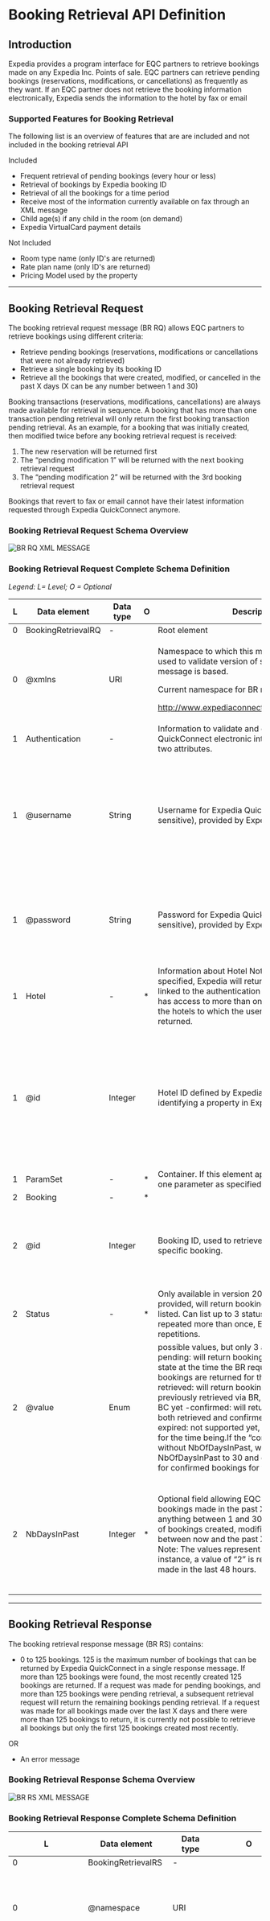 # Booking Retrieval API Definition

## Introduction

Expedia provides a program interface for EQC partners to retrieve bookings made on any Expedia Inc. Points of sale. EQC partners can retrieve pending bookings (reservations, modifications, or cancellations) as frequently as they want.
If an EQC partner does not retrieve the booking information electronically, Expedia sends the information to the hotel by fax or email

### Supported Features for Booking Retrieval

The following list is an overview of features that are are included and not included in the booking retrieval API

Included
* Frequent retrieval of pending bookings (every hour or less)
* Retrieval of bookings by Expedia booking ID
* Retrieval of all the bookings for a time period
* Receive most of the information currently available on fax through an XML message 
* Child age(s) if any child in the room (on demand)
* Expedia VirtualCard payment details

Not Included
* Room type name (only ID's are returned)
* Rate plan name (only ID's are returned)
* Pricing Model used by the property

---

## Booking Retrieval Request

The booking retrieval request message (BR RQ) allows EQC partners to retrieve bookings using different criteria:
* Retrieve pending bookings (reservations, modifications or cancellations that were not already retrieved)
* Retrieve a single booking by its booking ID
* Retrieve all the bookings that were created, modified, or cancelled in the past X days (X can be any number between 1 and 30)

Booking transactions (reservations, modifications, cancellations) are always made available for retrieval in sequence. A booking that has more than one transaction pending retrieval will only return the first booking transaction pending retrieval. As an example, for a booking that was initially created, then modified twice before any booking retrieval request is received:
1. The new reservation will be returned first
2. The “pending modification 1” will be returned with the next booking retrieval request
3. The “pending modification 2” will be returned with the 3rd booking retrieval request

Bookings that revert to fax or email cannot have their latest information requested through Expedia QuickConnect anymore.


### Booking Retrieval Request Schema Overview

![BR RQ XML MESSAGE](/images/BR-RQ-Schema-Diagram.jpg)

### Booking Retrieval Request Complete Schema Definition
_Legend: L= Level; O = Optional_

L   | Data element | Data type | O   | Description | EQC validations
--- | ------------ | --------- | --- | ----------- | ---------------
0 | BookingRetrievalRQ | - |  | Root element |  
0 | @xmlns | URI |  | <p>Namespace to which this message belongs. Also used to validate version of schema on which this message is based.</p><p>Current namespace for BR messages is</p> <p>http://www.expediaconnect.com/EQC/BR/2014/01</p> |Valid namespace, defined by at least one version of BR schema.
1 | Authentication|-||Information to validate and grant access to Expedia QuickConnect electronic interface – stored in next two attributes.
1|@username|String||Username for Expedia QuickConnect login (case sensitive), provided by Expedia.|<ul><li>Minimum length: 4 </li> <li>Maximum length: 30</li><li>Username exists - User is allowed to access Expedia QuickConnect </li></ul>
1|@password|String||Password for Expedia QuickConnect login (case sensitive), provided by Expedia.|<ul><li>Minimum length: 6</li><li>Maximum length: 30</li><li>Password fits with the username</li></ul>
1|Hotel|-|*|Information about Hotel Note that if a hotel is not specified, Expedia will return all the bookings linked to the authentication username. If this user has access to more than one hotel, bookings for all the hotels to which the user has access will be returned.|
1|@id|Integer||Hotel ID defined by Expedia and uniquely identifying a property in Expedia system.|<ul><li>Hotel ID in Expedia system is assigned to the credentials provided in Authentication node.</li><li>Positive integer of 14 digits or less.</li></ul>
1|ParamSet|-|*|Container. If this element appears, there should be one parameter as specified below.|
2|Booking|-|*||
2|@id|Integer||Booking ID, used to retrieve most recent data for a specific booking.|- Element cannot be used at the same time with the “NbDaysInPast” element. - Positive integer of 14 digits or less.
2|Status|-|*|Only available in version 2014/01. Optional. If provided, will return bookings with the statuses listed. Can list up to 3 statuses. If same status is repeated more than once, EQC will ignore the repetitions. |
2|@value|Enum|| possible values, but only 3 are supported today:: -pending: will return bookings that are in a pending state at the time the BR request came. These bookings are returned for the very first time. -retrieved: will return bookings that were already previously retrieved via BR, but not confirmed via BC yet -confirmed: will return bookings that were both retrieved and confirmed via BC already. expired: not supported yet, if used, will be ignored for the time being.If the “confirmed” status is used without NbOfDaysInPast, we will default NbOfDaysInPast to 30 and do as if the request is for confirmed bookings for the past 30 days.|- Value provided is one of the  allowed in enumeration.
2|NbDaysInPast|Integer|*|Optional field allowing EQC partner to retrieve all bookings made in the past X days (X can be anything between 1 and 30). The last occurrence of bookings created, modified or cancelled between now and the past X days is returned. Note: The values represent 24-hour blocks, so, for instance, a value of “2” is requesting all bookings made in the last 48 hours. |<ul><li>Minimum value: 1</li><li>Maximum value: 30</li><li>Element cannot be used at the same time as the @id element.</li></ul>
---
## Booking Retrieval Response

The booking retrieval response message (BR RS) contains:
* 0 to 125 bookings. 125 is the maximum number of bookings that can be returned by Expedia QuickConnect in a single response message. If more than 125 bookings were found, the most recently created 125 bookings are returned. If a request was made for pending bookings, and more than 125 bookings were pending retrieval, a subsequent retrieval request will return the remaining bookings pending retrieval. If a request was made for all bookings made over the last X days and there were more than 125 bookings to return, it is currently not possible to retrieve all bookings but only the first 125 bookings created most recently.

OR

* An error message


### Booking Retrieval Response Schema Overview

![BR RS XML MESSAGE](/images/BR-RS-Schema-Diagram.png)

### Booking Retrieval Response Complete Schema Definition
 L |Data element|Data type| O |Description
---|------------|---------|---|---------
0|BookingRetrievalRS|-||Root element
0|@namespace|URI||<p>Namespace to which this message belongs. Also used to validate version of schema on which this message is based. Current namespace for BR messages is</p><p>http://www.expediaconnect.com/EQC/BR/2014/01</p>
1|Bookings||*|<p>Container element for bookings. If this node appears alone, without any child, the request is successful but there are no bookings matching request.</p><p>If this element is present, “Error” element cannot be present.</p>
1|Error|String|*|Description of error that occurred during retrieval. Potential causes:<ul><li>schema validation (invalid XML, invalid fields according to schema or other)</li><li>invalid parameters specified by the EQC partner (username, password, booking ID)</li><li>error due to Expedia QuickConnect.</li></ul><p>Minimum length: 0. Maximum length: 1024. If this element is present, the element “Booking” cannot be present.</p>
1|@code|Integer||Code corresponding to the type of error detected.
2|Booking|-|*|Each booking occurrence represents an Expedia Inc. Point of Sale booking transaction. If more than one booking is returned, they will be sorted by creation date, from the more recent to the oldest.
2|@id|Integer||<p>Booking ID generated by Expedia. Uniquely identifies a booking. Should be used to link modifications and cancellations to initial bookings in hotel system - must be kept in hotel system.</p><p>Positive integer of 14 digits or less</p>
2|@type|Enum||Type of booking record. Possible values are: "Book" for new reservations, "Modify" for modified bookings and "Cancel" for cancelled bookings.
2|@createDateTime|DateTime||Date and time when this booking transaction was made on Expedia, including time zone information. <p>Timestamp as defined in ISO 8601 format. Will always be in the following format: YYYY-MM-DDThh:mm:ssZ  (time is UTC). </p>
2|@source|String||Booking source (Expedia Inc brand on which the booking was made), namely:<p><table><tr><td><strong>Expedia Collect Bookings</strong></td><td><strong>Hotel Collect Bookings</strong></td></tr><tr><td>Expedia</td><td>A-Expedia</td></tr><tr><td>Hotels.com</td><td>A-Hotels.com</td></tr><tr><td>Expedia Affiliate Network</td><td>A-Expedia Affiliate Network</td></tr><tr><td>Egencia</td><td>A-Egencia</td></tr><tr><td>Travelocity</td><td>A-Travelocity</td></tr><tr><td>Orbitz</td><td>A-Orbitz</td></tr><tr><td>Wotif</td><td>A-Wotif</td></tr><tr><td>Hotwire</td><td>A-Hotwire</td></tr><tr><td>CheapTickets</td><td>A-CheapTickets</td></tr><tr><td>ebookers</td><td>A-ebookers</td></tr><tr><td>MrJet</td><td>A-MrJet</td></tr><tr><td>Lastminute.au</td><td>A-Lastminute.au</td></tr><tr><td>American Express Travel</td><td>A-American Express Travel</td></tr><tr><td>Amex The Hotel Collection</td><td>A-Amex The Hotel Collection</td></tr><tr><td>Amex FINE HOTELS AND RESORTS</td><td>A-Amex FINE HOTELS AND RESORTS</td></tr></table></p><p>Values for the booking source may grow or change in the future.</p><p>It is required for the EQC partner to pass on notifications from each of these booking sources to the hotel. Note that this value is also included in notifications that expire and fall back to fax or email.</p>
 |@status|Enum|*|<p>Only available in version 2014/01.</p><p>Status of the booking transaction at the time of the retrieval request. Possible values are:<ul><li>pending: message is retrieved for the first time.</li><li>retrieved: message was already retrieved at least once but not confirmed yet</li><li>confirmed: message was already retrieved and confirmed via BC</li></ul><p>This attribute is listed as optional due to only being returned through the 2014/01 namespace, where it will always be returned. For requests made with the previous namespace, this attribute will never be returned.</p>
  |@confirmNumber|String|*|<p>Only available in version 2014/01. Partner confirmation number for this booking.</p><ul><li>For new reservations: this would only be available with reservations in the confirmed status. Until a reservation is confirmed, this attribute is not returned.</li><li>For modifications and cancellations in the pending or retrieved state, this attribute will contain the confirmation number supplied for the initial reservation message. For modification or cancellations in the confirmed state, it will contain the newest confirmation number received.</li></ul>
3|Hotel|||Information about Hotel
3|@id|Integer||Hotel ID defined by Expedia and uniquely identifying a property in Expedia system.
3|RoomStay|-||Details on the room stay including Guest Counts, Time Span of the stay, daily charge for each day of the stay and the total charge for the room stay including taxes.
3|@roomTypeID|String||<p>Room type ID defined by Expedia and mapped by hotel in its system.</p><p>Minimum length: 1</p><p>Maximum length: 50</p>
3|@ratePlanID|String||<p>Rate Plan ID defined by Expedia and mapped by the hotel in its system.</p><p>Minimum length: 1</p><p>Maximum length: 50</p>
4|StayDate|-||
4|@arrival|Date||Arrival date of the customer (check in date)
4|@departure|Date||Departure date of the customer (check out date)
4|GuestCount|-||
4|@adult|Integer||<p>Number of adults in the room</p><p>Minimum value: 0</p><p>Maximum value: 28</p>
4|@child|Integer|*|<p>Number of children in room (including infants). If no children, element does not appear in the message.</p><p>Minimum value: 0</p><p>Maximum value: 28</p>
5|Child|-|*|<p>0 to 6 occurrences of this container.</p>This element will appear to hotels specifically enabled to see it. If you are not receiving this and are interested in getting the information, please contact rollout@expedia.com
5|@age|Integer||<p>Age of each individual child sharing the room.</p><p>Minimum value: 0</p><p>Maximum value: 18</p>
4|PerDayRates|-||This element appears once per day of stay and indicates the rate for each day.
4|@currency|String||3-letter currency code assigned to property on Expedia Partner Central. Based on ISO 4217 specification.
5|PerDayRate|-||1 to 28 occurrences of this container.
5|@stayDate|Date||Date to which the room rate applies
5|@baseRate|Decimal||<p>Base rate for one day of stay, including promotional discounts if any. Expedia always return net rate for Expedia Collect bookings, even when the propertis managing LAR.</p><p>Expedia will return sell rate for Hotel Collect bookings, even when the property is managing net rate.</p><p>Minimum value: 0</p>
5|@extraPersonFees|Decimal|*|<p>Extra person fees included in the total amount, if any.</p><p>Minimum value: 0</p>
5|@hotelServiceFees|Decimal|*|<p>Hotel Service Fees / Service charges included in the total amount, if any.</p><p>Minimum value: 0</p>
5|@promoName|String|*|<p>Name of promotion applied to base rate. Promotions and their notification codes are set up by the Expedia Market Manager for the property.</p><p>If property uses Expedia Flexible Rate, the string will begin with “EFR*” when an Expedia Flexible Rate is applied to this stay date.</p><p>Promotions may also be referred to as DRRs, or Dynamic Rate Rules.</p><p>String length will not exceed 80 characters.</p>
4|Total|-||Container element
4|@amountAfterTaxes|Decimal|*|Total amount inclusive of taxes. It is the sum of daily rates for each day of stay, extra person fees if any, hotel service fees if any, promotional discounts if any and taxes if applicable. Expedia always return net rates for Expedia Collect bookings, even when properties are managing LAR.<p>Minimum value: 0</p>
4|@amountOfTaxes|Decimal|*|Amount of taxes included in the @amountAfterTaxes.<p>Minimum value: 0</p>
4|@currency|String||3-letter currency code assigned to property on Expedia Partner Central (per ISO 4217 specification)
4|PaymentCard|-|*|Applicable to booking paid by credit card. Contains details of the credit card, including card type, card number, expiration date and card holder name and address.<p>For Expedia Collect Booking, this node will contain the Expedia Virtual Card (EVC) information. </p><p>For Hotel Collect booking, this node will contain the customer credit card information. </p>
4|@cardCode|String||2-letter code for the credit card type <p><table><tr><td>VI</td><td>Visa</td></tr><tr><td>MC</td><td>MastrerCard</td></tr><tr><td>AX</td><td>American Express</td></tr><tr><td>DS</td><td>Discover Card</td></tr><tr><td>CA</td><td>MasterCard</td></tr><tr><td>JC</td><td>Japan Credit Bureau</td></tr><tr><td>DN</td><td>Diners Club</td></tr></table></p>
4|@cardNumber|String||Credit card number<p>String length 1-19</p>
4|@seriesCode|String|*|CVV/CSV code.<p>String length 1-8</p>
4|@expireDate|MMYY||Expiration date of the credit card.
5|CardHolder|-|*|Card holder name and billing address. For EVC bookings, billing address provided is Expedia US Headquarters. For HotelCollect bookings, the address provided is a fake/dummy address because Expedia does not collect customer address anymore.
5|@name|String||Cardholder name<p>String length 1-64</p>
5|@address|String||Street number and street name<p>String length 1-64</p>
5|@city|String||City name<p>String length 1-64</p>
5|@stateProv|String||State or province name<p>String length 1-64</p>
5|@country|String||2 letter country code, ISO 3166 code list.
5|@postalCode|String||Postal or zip code<p>String length 1-16</p>
3|PrimaryGuest|-||Container
4|Name|-||Container
4|@givenName|String||First Name of the main customer (guest) for this room booking.<p>String length does not exceed 60 characters</p>
4|@middleName|String|*|Middle Name of the main customer (guest) for this room booking, if any.<p>String length does not exceed 60 characters</p>
4|@surname|String||Surname (last name) of the main customer (guest) for this room booking.<p>String length does not exceed 60 characters</p>
4|Phone|-|*|Container for phone number of main customer (guest) for this booking, when included.
4|@countryCode|Integer|*|Phone number country code <p>Max size: 1,000</p>
4|@cityAreaCode|Integer|*|Phone number city area code <p>Max size: 100,000,000</p>
4|@number|String||Phone number of the guest, if available <p>Max length: 32</p>
4|@extension|Integer|*|Phone number extension <p>Max size:1,000,000</p>
4|Email|String|*|Contains customer email address. <p>This information is not included by default. Hotels that need to provide special check-in instructions to their guests should discuss enabling email address with their Market Manager.</p><p>Max length: 128 </p>
3|RewardProgram|-|*|Contains reward program code and customer account ID for the program. Customer can specify up to two programs at reservation. <p>0 to 2 occurrences of this element in the message.</p>
3|@code|Enum||Reward program code, as defined by Expedia.
3|@number|String||Customer's account no - unique ID from reward program card number <p>String length does not exceed 32 characters</p>
3|SpecialRequest|String|*|Special Request made by the customer. Can have up to 6 different special requests, and each one can be one of 6 types:<ul><li>Bedding type</li><li>Smoking/Non-smoking</li><li>Multi-room booking</li><li>Free text (guest comments entered at booking on Expedia)</li><li>Payment instructions</li><li>Value Add Promotions</li></ul><p>Types are identified by code attribute on this element.</p><p>String length does not exceed 256 characters.</p>
3|@code|Enum||Expedia-defined code associated to special request: <ul><li>(1.x) bedding preferences w/ different codes for beddings</li><li>(2) smoking/no smoking </li><li>(3) indication of multi room bookings</li><li>(4) free text</li><li>(5) payment instructions</li><li>(6) Value Add Promotions</li></ul><p>Please visit the [Special Request Codes](#SpecialRequestCodes) section for an exhaustive list of possible code. .</p>

### Booking Retrieval Response Types

A booking made on Expedia can evolve over time, as many times as needed, before the customer checks in to the hotel, or even in rare cases after the check-in date. For example, the booking could be changed to remove or add a day for the stay.
The booking can also be cancelled by the customer, or by Expedia customer support

#### New Reservation

A new booking or reservation contains all the information that the guest specifies while booking on one of Expedia points of sale. This information is at a minimum, the mandatory information in the BR RS message. On the other end, the maximum amount of information that can be found in a new reservation includes all the mandatory and optional elements, and it also includes repetitions of the elements that can be repeated (such as per day rate – up to 28 days, special requests – up to 6, reward programs – up to 2).

#### Modified Booking

A modified booking contains the latest information about the booking (whether new information, modified information or information that was on the original booking. A modified booking looks similar to a new one because it contains the same types of booking information, except that the “booking type” attribute of the “Booking” element is changed from “Book” to “Modify. 

Example of a booking element for a new booking:
```xml
<Booking id="324654" type="Book" createDateTime="2006-10-25T09:30:47Z" source="Expedia">
</Booking>
```
Example of a booking element for a new booking
```xml
<Booking id="44654" type="Modify" createDateTime="2006-10-27T11:33:19Z" source="Expedia">
</Booking>
```
#### Cancelled booking
A cancelled booking does not contain all information that can be found for a new or modified booking. It only contains the critical information required to cancel the booking in the hotel system. EQC partners should pay special attention to how they handle cancel messages.

The booking type identifies a cancelled booking:
```xml
<Booking id="4654" type="Cancel" createDateTime="2006-10-30T19:32:11Z" source="Expedia">
</Booking>
```
The booking message for cancellation contains the minimum set of mandatory information specified by the BR RS XML message but none of the optional information that may have been specified in the initial message, such as special requests, extra person fees, reward program or other. Some of the mandatory information included in the cancel message is set to 0:

Element / Attribute | Value
---|---
RoomStay@roomTypeId | 0
RoomStay@ratePlanId | 0
PerDayRate@baseRate	| 0.00
Total@amountAfterTaxes | 0.00
Total@amountOfTaxes	| 0.00
_Information set to zero in a cancel message_

In order to identify the booking to cancel in its system, the hotel should use the booking ID as the key. If this is not possible, the guest name and the dates of the stay should be identical to the latest version of the booking prior to the cancellation. 
To ensure the right booking is being cancelled the hotel should verify the booking ID as well as the guest name and the original check-in and check-out date of the booking.If any cancellation fee is due to the hotel, the amount to be charged is based on the hotel cancellation policy the partner currently has in place for the affected rate plan, as configured by the Expedia Market Manager. This fee is also chargeable to the Expedia VirtualCard number provided in the new or modified booking response that preceded the reservation cancellation and the card can be charged on the original arrival date.

## Error Handling
You may experience technical difficulties when developing and trying to connect to Expedia QuickConnect BR. This section addresses the most common errors and problems that an EQC partner might encounter.

### Network/System Communication Issues

There are many different error scenarios related to communication and authentication. Here are the possible scenarios, for any of the supported EQC APIs.

#### Connection Cannot Be Established
For many different reasons, attempting to connect to Expedia QuickConnect might not work. If the problem is:
- Connection timeout (before establishing connection)
- Cannot resolve host name
- Cannot establish connection

Before looking for assistance, the EQC partner should:
- Verify the URL used to connect to Expedia QuickConnect and make sure the address starts with https://
- Verify the domain name, and make sure that the address you are using is the right one for the environment you are targeting (do not try to send QA information to production, or vice-versa)
- If the EQC partner's system is behind a firewall, make sure that port 443 is opened for connection to Expedia's production environment (contact Expedia if you don't know what the URL to the production environment is)

It is also possible to fail to obtain a connection because Expedia QuickConnect servers cannot accept any more connections than the ones currently established to other EQC partners. In this case, the EQC partner will receive a communication error saying: Connection refused.

When this happens, the EQC partner should simply enter in retry mode.

#### SSL Certificate Validation Problems
EQC partners developing in Java should use version 1.4.2_13 or more recent to avoid issues with certificate signing authorities. If EQC partners prefer to keep using an older version of Java or in-house SSL libraries, they need to import the Entrust CA certificate.
- Entrust CA common name CN = Entrust.net Certification Authority (2048).
- To manually import the Entrust.net Certification Authority (2048) Certificate, download the CA certificate at https://www.entrust.net/downloads/root_request.cfm.


#### System errors retry recommendation

Whenever Expedia BR or BC return system errors (error code >= 4000), it is up to the EQC partner to decide what is preferable.

#### Connection Established, No Response

If the EQC partner's system manages to establish a connection to Expedia QuickConnect servers, but is not getting a response, the EQC partner should:
- Make sure that the EQC partner's system is not closing the connection too early. Some retrieval queries can take time, and Expedia will keep the connection active for up to 60 seconds. Therefore, the EQC partner should keep the connection open for at least 60 seconds.
- Make sure the content length specified in the HTTPS header corresponds to the actual length of the HTTPS request. If the length specified in the header is actually longer than the message itself, it results in Expedia QuickConnect waiting for bytes that never arrive, and eventually times out.


### Error Codes and Descriptions

Error code | Error description | Explanation and EQC partner Action
---------- | ----------------- | -----------------------------------
1000 | Access denied: you are not authorized to use Expedia QuickConnect. Please contact Expedia to gain access. | This message should not be retried. For assistance, please contact rollout@expedia.com for new activations, or hothelp@expedia.com for existing connections.
1001 | Authentication error: invalid username or password. | This message should not be retried. Verify username and password configured in your EQC interface.  For assistance, please contact rollout@expedia.com for new activations, or hothelp@expedia.com for existing connections.
1003 | The user account provided doesn't have the right access level | This message should not be retried. For assistance, please contact rollout@expedia.com for new activations, or hothelp@expedia.com for existing connections.
2002 | Parsing error: <parsing_error_description>. | Correct XML format to comply with Expedia QuickConnect's specification. Developers of the EQC partner system should be involved to find the problem.
2010 | The namespace specified is invalid. | Correct namespace and send a new message. Please note that namespaces are used to version Expedia service interfaces. Developers of the EQC partner system should be involved to find the problem.
3010 | Validation against schema failed because a value exceeds its defined length, the format is wrong, or because of another validation enforced by schema. | Correct the error in the system, and drop this message (no retry). Developers of the EQC partner system should be involved to find the problem.
3015 | Business validation error.  | EQC partner needs to capture the description returned along with this code and should advise affected hotel or property of the error to verify if there is a problem with its system or the implementation of Expedia QuickConnect.
3202 | Hotel ID not found. You either specified an invalid hotel ID or your account is not linked to this hotel. | Verify if there is a mapping issue in EQC partner's system. If the mapping is correct, please verify that the user configured for Expedia QuickConnect has access to update this property (i.e. the user is able to access this hotel through Expedia Partner Central).
3206 | Your account is not linked to any hotels.| When calling Booking Retrieval service, ensure there is atleast one Property Associated to the EQC account.
3207 | Hotel ID is a mandatory field for this request | Specify the Hotel ID you need to retrieve bookings for.
3210 | Communication error: exceed max number of connections allowed (1). | EQC partner tried to open more than one simultaneous connection per hotel. For any given hotel, never attempt to send 2 concurrent messages. Always wait for a message to be responded by Expedia before sending any subsequent message
4000, 4004, 4007 | Internal system error, please try again in a few minutes. | Please retry.
4001 | Internal timeout error, please try again in a few minutes. | Please retry.
4100, 4101 | Internal System Error. Do not retry this request. Our support team was notified of the problem. | Do not retry this message.  Expedia has been notified of the issue and will work on finding a solution for it. 
4206 | Expedia QuickConnect interface is temporarily closed. Please try again shortly. | If AR, enter in incremental retry mode. 
5000 | Internal database error, please try again in a few minutes.  | 

<a name="SpecialRequestCodes"></a>

## Special Request Codes
Code | Value
---- | -----
1.1 | 7 beds
1.2 | 9 beds
1.3 | 10 beds
1.4 | 11 beds
1.5 | Multiple Beds
1.13 | 1 double bed
1.14 | 1 king bed
1.15 | 1 queen bed
1.18 | 1 twin bed
1.21 | 2 double beds
1.22 | 2 king beds
1.23 | 2 queen beds
1.25 | 2 twin beds
1.30 | 3 twin beds
1.34 | 4 twin beds
1.40 | 1 bed
1.41 | 2 beds
1.42 | 1 single bed
1.43 | 2 single beds
1.44 | 3 single beds
1.45 | 4 single beds
1.46 | 1 full bed
1.47 | 2 full beds
1.48 | 1 trundle bed
1.49 | 1 murphy bed
1.50 | 1 bunk bed
1.51 | 1 sofa bed
1.52 | 2 sofa beds
1.53 | 3 sofa beds
1.54 | 1 Japanese futon
1.55 | 3 beds
1.56 | 3 king beds
1.57 | 3 queen beds
1.58 | 4 beds
1.59 | 4 king beds
1.60 | 4 queen beds
1.61 | 1 king and 1 single bed
1.62 | 1 queen and 1 single bed
1.63 | 1 double and 1 single bed
1.64 | 1 king and 2 single beds
1.65 | 1 queen and 2 single beds
1.66 | 1 double and 2 single beds
1.67 | 1 king and 1 sofa bed
1.68 | 1 queen and 1 sofa bed
1.69 | 1 double and 1 sofa bed
1.70 | 2 twin and 1 sofa bed
1.71 | 2 single and 1 sofa bed
1.72 | 1 king and 1 queen bed
1.73 | 2 double and 1 single bed
1.74 | 2 king and 1 single bed
1.75 | 1 double and 1 twin bed
1.76 | 6 beds
1.77 | 5 beds
1.78 | 2 extra-long double bed
1.79 | 1 semi-double bed
1.80 | 1 pullout bed
1.81 | 4 double and 1 queen sofa bed
1.82 | 2 king and 1 queen sofa bed
1.83 | 2 double and 1 sofa bed
1.84 | 4 double beds
1.85 | 3 double beds
1.86 | 2 double and 2 single beds
1.87 | 1 queen and 1 double bed
1.88 | 2 queen and 1 sofa bed
1.89 | 4 double and 1 sofa bed
1.90 | 2 king and 1  sofa bed
1.91 | Quadruple Occupancy
1.92 | Triple Occupancy
1.93 | Double Occupancy
1.94 | Single Occupancy
1.96 | 1 double or 2 twin beds
1.97 | 1 double or 1 twin bed
1.98 | 1 king and 1 double bed
1.99 | 1 double and 1 bunk bed
1.100 | 1 double and 2 bunk beds
1.101 | 1 double and 2 single sofa beds
1.102 | 1 double and 2 sofa beds
1.103 | 1 double and 3 single beds
1.104 | 1 double and 3 sofa beds
1.105 | 1 double, 1 single, and 1 bunk bed
1.106 | 1 double, 1 single, and 1 sofa bed
1.107 | 1 double, 1 sofa bed, and 1 bunk bed
1.108 | 1 double, 2 single, and 1 double sofa bed
1.109 | 1 double, 2 single, and 1 sofa bed
1.110 | 1 double, 3 single, and 1 sofa bed
1.111 | 1 double, 3 twin, and 3 queen beds
1.112 | 1 king and 1 bunk bed
1.113 | 1 king and 2 queen beds
1.114 | 1 king and 4 single beds
1.115 | 1 king, 1 queen, and 1 sofa bed
1.116 | 1 king, 1 queen, and 3 single beds
1.117 | 1 king, 1 sofa bed, and 1 murphy bed
1.118 | 1 king, 2 double, and 1 sofa bed
1.119 | 1 king, 2 single, and 1 sofa bed
1.120 | 1 queen and 1 bunk bed
1.121 | 1 queen and 1 murphy bed
1.122 | 1 queen and 2 bunk beds
1.123 | 1 queen and 2 double beds
1.124 | 1 queen and 2 sofa beds
1.125 | 1 queen and 3 single beds
1.126 | 1 queen and 4 single beds
1.127 | 1 queen, 1 bunk bed, and 1 sofa bed
1.128 | 1 queen, 1 murphy bed, and 1 sofa bed
1.129 | 1 single and 1 sofa bed
1.130 | 1 sofa bed and 1 bunk bed
1.131 | 2 bunk beds
1.133 | 2 double and 2 sofa beds
1.134 | 2 Japanese futons
1.135 | 2 king and 1 sofa bed
1.136 | 2 king and 2 queen beds
1.137 | 2 king, 2 single, and 1 bunk bed
1.138 | 2 king, 2 single, and 1 sofa bed
1.139 | 2 queen and 1 bunk bed
1.140 | 2 queen and 1 single bed
1.142 | 2 queen and 1 trundle bed
1.143 | 2 queen and 2 single beds
1.144 | 2 single and 1 bunk bed
1.146 | 2 single and 2 bunk beds
1.147 | 2 single and 2 sofa beds
1.148 | 2 single and 3 sofa beds
1.149 | 3 double and 1 sofa bed
1.150 | 3 Japanese futons
1.151 | 3 queen and 1 sofa bed
1.152 | 3 queen and 2 single beds
1.153 | 3 queen, 2 single, and 2 bunk beds
1.154 | 4 Japanese futons
1.155 | 4 single and 1 sofa bed
1.156 | 4 single and 2 sofa beds
1.157 | 5 Japanese futons
1.158 | 5 queen and 4 single beds
1.159 | 6 Japanese futons
1.160 | 7 Japanese futons
1.161 | 8 Japanese futons
1.163 | 3 queen, 1 double, and 3 single beds
1.164 | 3 bunk beds
1.165 | 4 bunk beds
1.166 | 1 queen, 1 double, and 1 sofa bed
1.167 | 1 queen, 2 single, and 2 sofa beds
1.168 | 1 king, 1 queen, and 1 twin bed
1.169 | 1 king, 1 queen, and 2 twin beds
1.170 | 1 king, 2 queen, and 2 twin beds
1.171 | 1 king, 4 single, and 1 sofa bed
1.172 | 2 king, 4 single, and 1 sofa bed
1.173 | 2 king, 2 queen, and 2 twin beds
1.174 | 2 king, 2 double, and 1 sofa bed
1.175 | 1 king, 1 queen, 4 single, and 1 sofa bed
1.176 | 1 king, 2 double, 1 twin, and 2 sofa beds
1.177 | 1 double, 2 single, and 1 bunk bed
1.178 | 1 king, 1 queen, and 6 twin beds
1.179 | 1 king, 2 queen, 2 full, 3 twin, and 1 bunk bed
1.180 | 1 king, 3 queen, and 1 sofa bed
1.181 | 2 double, 2 single, and 1 sofa bed
1.182 | 2 king and 4 single beds
1.183 | 2 king, 2 queen, and 1 sofa bed
1.184 | 2 queen, 2 single, and 2 sofa beds
1.185 | 8 beds
1.186 | 1 double and 4 bunk beds
1.187 | 1 double, 1 bunk, and 1 sofa bed
1.188 | 1 double, 1 sofa bed, and 1 trundle bed
1.189 | 1 double, 2 single, 1 sofa bed, and 1 trundle bed
1.190 | 1 king and 1 murphy bed
1.191 | 1 king, 1 queen, 2 full, and 1 bunk bed
1.192 | 1 king, 1 single, and 1 sofa bed
1.193 | 1 queen, 1 full, and 2 sofa beds
1.194 | 1 queen, 1 full, 1 single, and 1 sofa bed
1.195 | 1 single and 1 bunk bed
1.196 | 2 queen, 1 full, and 1 bunk bed
1.197 | 2 queen, 2 full, 4 bunk beds, and 1 sofa bed
1.198 | 3 queen and 1 single bed
1.199 | 3 single and 1 sofa bed
1.200 | 4 single and 3 double beds
1.201 | 2 king and 2 sofa beds
1.202 | 1 king and 2 full beds
1.203 | 1 single and 1 trundle bed
1.204 | 1 double and 12 single beds
1.205 | 1 double, 2 bunk, and 1 sofa bed
1.206 | 1 double, 2 single, and 4 sofa beds
1.207 | 1 double, 4 single, and 1 sofa bed
1.208 | 1 double, 5 single, and 2 sofa beds
1.209 | 1 king and 2 double beds
1.210 | 1 king and 3 bunk beds
1.211 | 1 king and 3 queen beds
1.212 | 1 king, 1 full, and 2 bunk beds
1.213 | 1 king, 1 full, 1 single, and 1 sofa bed
1.214 | 1 king, 2 full, 2 single, and 1 sofa bed
1.215 | 1 king, 2 queen, and 1 murphy bed
1.216 | 1 king, 2 queen, 2 single, and 2 sofa beds
1.217 | 1 queen, 1 full, 2 single, and 1 sofa bed
1.218 | 1 queen, 1 single, and 1 sofa bed
1.219 | 1 queen, 2 double, and 1 single bed
1.220 | 1 queen, 2 single, and 1 sofa bed
1.221 | 1 sofa bed and 1 murphy bed
1.222 | 12 beds
1.223 | 2 double and 2 bunk beds
1.224 | 2 double, 1 single, and 1 sofa bed
1.225 | 2 king, 1 queen, and 1 sofa bed
1.226 | 2 king, 1 queen, and 4 single beds
1.227 | 2 king, 2 queen, and 1 single bed
1.228 | 2 king, 2 queen, and 4 single beds
1.229 | 2 queen , 2 single, and 1 sofa bed
1.230 | 2 queen and 1 murphy bed
1.231 | 2 queen and 2 sofa beds
1.232 | 2 queen, 2 double, and 2 single beds
1.233 | 3 double and 1 single bed
1.234 | 3 king, 4 single and 3 sofa beds
1.235 | 4 double and 1 bunk bed
1.236 | 4 double and 1 single bed
1.237 | 4 single and 2 bunk beds
1.238 | 1 queen, 1 double, and 1 murphy bed
1.239 | 1 queen, 1 sofa bed, and 1 Japanese futon
1.240 | 1 queen and 1 Japanese futon
1.241 | 1 king and 3 double beds
1.242 | 2 king and 3 double beds
1.243 | 2 king and 5 double beds
1.244 | 2 king, 5 double, and 2 single beds
1.245 | 2 king, 6 double, and 2 single beds
1.246 | 4 double, 2 single, and 1 sofa bed
1.247 | 2 double, 2 single, and 2 sofa beds
1.248 | 3 double and 2 sofa beds
1.249 | 3 double, 5 single, and 1 sofa bed
1.250 | 3 single and 1 bunk bed
1.251 | 2 double and 3 single beds
1.252 | 2 queen and 4 single beds
1.253 | 3 queen and 4 single beds
1.254 | 4 single and 1 double bed
1.255 | 2 king and 1 double bed
2.1 | Non-smoking
2.2 | Smoking
3 | Multi room booking and Mixed Rate Bookings
4 | Free text
5 | payment instruction 
6 | Value Add Promotions
